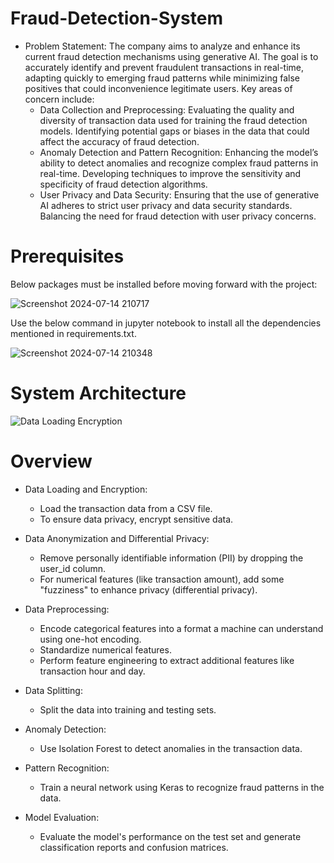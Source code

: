 # Fraud-Detection-System

 * Problem Statement:
 The company aims to analyze and enhance its current fraud detection mechanisms using
 generative AI. The goal is to accurately identify and prevent fraudulent transactions in real-time,
 adapting quickly to emerging fraud patterns while minimizing false positives that could
 inconvenience legitimate users. Key areas of concern include:
   * Data Collection and Preprocessing: Evaluating the quality and diversity of transaction
 data used for training the fraud detection models. Identifying potential gaps or biases in
 the data that could affect the accuracy of fraud detection.
   * Anomaly Detection and Pattern Recognition: Enhancing the model’s ability to detect
 anomalies and recognize complex fraud patterns in real-time. Developing techniques to
 improve the sensitivity and specificity of fraud detection algorithms.
   * User Privacy and Data Security: Ensuring that the use of generative AI adheres to
 strict user privacy and data security standards. Balancing the need for fraud detection
 with user privacy concerns.

# Prerequisites

Below packages must be installed before moving forward with the project:

![Screenshot 2024-07-14 210717](https://github.com/user-attachments/assets/c0402f57-367f-4299-ab2d-884023984e42)


Use the below command in jupyter notebook to install all the dependencies mentioned in requirements.txt.

![Screenshot 2024-07-14 210348](https://github.com/user-attachments/assets/95f08b18-3509-4a7b-a0e5-b748ebe01641)

# System Architecture

![Data Loading   Encryption](https://github.com/user-attachments/assets/8676b0c0-14a3-4362-aa8f-a79611c98590)

# Overview

* Data Loading and Encryption:
  * Load the transaction data from a CSV file.
  * To ensure data privacy, encrypt sensitive data.

* Data Anonymization and Differential Privacy:
  * Remove personally identifiable information (PII) by dropping the user_id column.
  * For numerical features (like transaction amount), add some "fuzziness" to enhance privacy (differential privacy).

* Data Preprocessing:
  * Encode categorical features into a format a machine can understand using one-hot encoding.
  * Standardize numerical features.
  * Perform feature engineering to extract additional features like transaction hour and day.

* Data Splitting:
  * Split the data into training and testing sets.

* Anomaly Detection:
  * Use Isolation Forest to detect anomalies in the transaction data.

* Pattern Recognition:
  * Train a neural network using Keras to recognize fraud patterns in the data.

* Model Evaluation:
  * Evaluate the model's performance on the test set and generate classification reports and confusion matrices.


